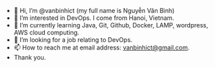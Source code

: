 - 👋 Hi, I’m @vanbinhict (my full name is Nguyễn Văn Bình)
- 👀 I’m interested in DevOps. I come from Hanoi, Vietnam.
- 🌱 I’m currently learning Java, Git, Github, Docker, LAMP, wordpress, AWS cloud computing.
- 💞️ I’m looking for a job relating to DevOps.
- 📫 How to reach me at email address: vanbinhict@gmail.com.
- Thank you.


<!---
vanbinhict/vanbinhict is a ✨ special ✨ repository because its `README.md` (this file) appears on your GitHub profile.
You can click the Preview link to take a look at your changes.
--->
